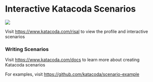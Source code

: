 # Interactive Katacoda Scenarios

[![](http://shields.katacoda.com/katacoda/risal/count.svg)](https://www.katacoda.com/risal "Get your profile on Katacoda.com")

Visit https://www.katacoda.com/risal to view the profile and interactive scenarios

### Writing Scenarios
Visit https://www.katacoda.com/docs to learn more about creating Katacoda scenarios

For examples, visit https://github.com/katacoda/scenario-example

